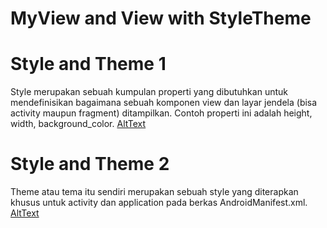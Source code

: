 # MyView and View with StyleTheme
# Style and Theme 1
Style merupakan sebuah kumpulan properti yang dibutuhkan untuk mendefinisikan bagaimana sebuah komponen view dan layar jendela (bisa activity maupun fragment) ditampilkan. Contoh properti ini adalah height, width, background_color.
[AltText](https://github.com/najmi10/MyView-and-View-StyleTheme/blob/master/StyleTheme1.png)
# Style and Theme 2
Theme atau tema itu sendiri merupakan sebuah style yang diterapkan khusus untuk activity dan application pada berkas AndroidManifest.xml.
[AltText](https://github.com/najmi10/MyView-and-View-StyleTheme/blob/master/StyleTheme2.png)
